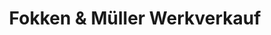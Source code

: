 ---
title: "Fokken & Müller Werkverkauf"
url: /emden/fokken-und-mueller-werkverkauf/
shop: Fisch
---